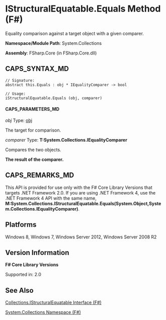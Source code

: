 # IStructuralEquatable.Equals Method (F#)

Equality comparison against a target object with a given comparer.

**Namespace/Module Path**: System.Collections

**Assembly**: FSharp.Core (in FSharp.Core.dll)


## CAPS_SYNTAX_MD

```
// Signature:
abstract this.Equals : obj * IEqualityComparer -> bool

// Usage:
iStructuralEquatable.Equals (obj, comparer)
```

#### CAPS_PARAMETERS_MD
*obj*
Type: [obj](http://msdn.microsoft.com/en-us/library/dcf2430f-702b-40e5-a0a1-97518bf137f7)


The target for comparison.


*comparer*
Type: **T:System.Collections.IEqualityComparer**


Compares the two objects.



**The result of the comparer.**
## CAPS_REMARKS_MD
This API is provided for use only with the F# Core Library Versions that targets .NET Framework 2.0. If you are using .NET Framework 4, use the .NET Framework 4 API with the same name, **M:System.Collections.IStructuralEquatable.Equals(System.Object,System.Collections.IEqualityComparer)**.


## Platforms
Windows 8, Windows 7, Windows Server 2012, Windows Server 2008 R2


## Version Information
**F# Core Library Versions**

Supported in: 2.0




## See Also
[Collections.IStructuralEquatable Interface &#40;F&#35;&#41;](Collections.IStructuralEquatable+Interface+%28F%23%29.md)

[System.Collections Namespace &#40;F&#35;&#41;](System.Collections+Namespace+%28F%23%29.md)

